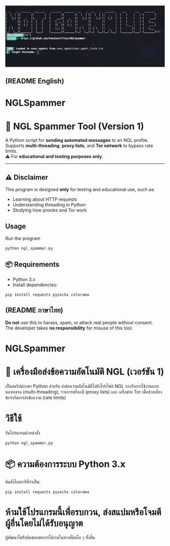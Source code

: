 ![NGLSpammer](Img/nglspammer.png)

## (README English)
# NGLSpammer
# 📩 NGL Spammer Tool (Version 1)

A Python script for **sending automated messages** to an NGL profile.  
Supports **multi-threading**, **proxy lists**, and **Tor network** to bypass rate limits.  
⚠ For **educational and testing purposes only**.

---

## ⚠ Disclaimer
This program is designed **only** for testing and educational use, such as:
- Learning about HTTP requests
- Understanding threading in Python
- Studying how proxies and Tor work

## Usage
Run the program
```
python ngl_spammer.py
```

## 📦 Requirements
- Python 3.x
- Install dependencies:
```
pip install requests pysocks colorama
```




## (README ภาษาไทย)
**Do not** use this to harass, spam, or attack real people without consent.  
The developer takes **no responsibility** for misuse of this tool.

# NGLSpammer
# 📩 เครื่องมือส่งข้อความอัตโนมัติ NGL (เวอร์ชัน 1)

เป็นสคริปต์ภาษา Python สำหรับ ส่งข้อความอัตโนมัติไปยังโปรไฟล์ NGL
รองรับการใช้งานแบบ หลายเธรด (multi-threading), รายการพร็อกซี (proxy lists) และ เครือข่าย Tor เพื่อช่วยเลี่ยงข้อจำกัดการส่งข้อความ (rate limits)

# วิธีใช้
รันโปรแกรมด้วยคำสั่ง
```
python ngl_spammer.py
```

# 📦 ความต้องการระบบ Python 3.x
ติดตั้งไลบรารีที่จำเป็น:
```
pip install requests pysocks colorama
```

# ห้ามใช้โปรแกรมนี้เพื่อรบกวน, ส่งสแปมหรือโจมตีผู้อื่นโดยไม่ได้รับอนุญาต
ผู้พัฒนาไม่รับผิดชอบต่อการใช้งานในทางที่ผิดใด ๆ ทั้งสิ้น
